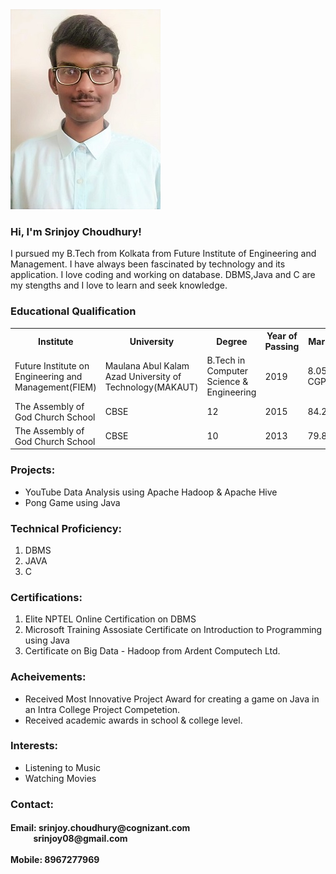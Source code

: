 <img src="pic_new2.jpg">

<h3><b>Hi, I'm Srinjoy Choudhury!</b></h3> 

I pursued my B.Tech from Kolkata from Future Institute of Engineering and Management. I have always been fascinated by technology and its application. I love coding and working on database. DBMS,Java and C are my stengths and I love to learn and seek knowledge.

<h3><b>Educational Qualification</b></h3>
<table>
  <tr>
    <th>Institute</th>
    <th>University</th>
    <th>Degree</th>
    <th>Year of Passing</th>
    <th>Marks</th>
  </tr>
  <tr>
    <td>Future Institute on Engineering and Management(FIEM)</td>
    <td>Maulana Abul Kalam Azad University of Technology(MAKAUT)</td>
    <td>B.Tech in Computer Science & Engineering</td>
    <td>2019</td>
    <td>8.05 CGPA</td>
  </tr>
  <tr>
    <td>The Assembly of God Church School</td>
    <td>CBSE</td>
    <td>12</td>
    <td>2015</td>
    <td>84.2%</td>
  </tr>
  <tr>
    <td>The Assembly of God Church School</td>
    <td>CBSE</td>
    <td>10</td>
    <td>2013</td>
    <td>79.8%</td>
  </tr>
  </table>

<h3><b>Projects:</b></h3>
<ul>
  <li>YouTube Data Analysis using Apache Hadoop & Apache Hive</li>
  <li>Pong Game using Java</li>
</ul>
  
<h3><b>Technical Proficiency:</b></h3>
<ol>
  <li>DBMS</li>
  <li>JAVA</li>
  <li>C</li>
 </ol>
 
<h3><b>Certifications:</b></h3>
 <ol>
  <li>Elite NPTEL Online Certification on DBMS</li>
  <li>Microsoft Training Assosiate Certificate on Introduction to Programming using Java</li>
  <li>Certificate on Big Data - Hadoop from Ardent Computech Ltd.</li>
 </ol>
  
  <h3><b>Acheivements:</b></h3>
  <ul>
  <li>Received Most Innovative Project Award for creating a game on Java in an Intra College Project Competetion.</li>
  <li>Received academic awards in school & college level.</li>
  </ul>
    
<h3><b>Interests:</b></h3>
<ul>
  <li>Listening to Music</li>
  <li>Watching Movies</li>
 </ul>
<h3>Contact:</h3><h4>Email: srinjoy.choudhury@cognizant.com<br>
&nbsp&nbsp&nbsp&nbsp&nbsp&nbsp&nbsp&nbsp&nbsp&nbsp&nbspsrinjoy08@gmail.com<br><br>
Mobile: 8967277969</h4>

